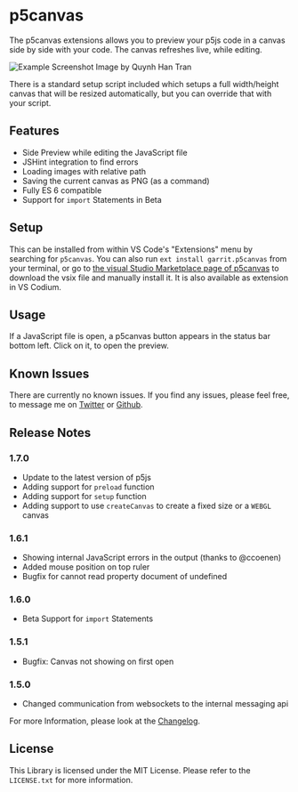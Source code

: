 # p5canvas

The p5canvas extensions allows you to preview your p5js code in a canvas side by side with your code. The canvas refreshes live, while editing.

![Example Screenshot](images/example_01.png)
Image by Quynh Han Tran

There is a standard setup script included which setups a full width/height canvas that will be resized automatically, but you can override that with your script.

## Features

- Side Preview while editing the JavaScript file
- JSHint integration to find errors
- Loading images with relative path
- Saving the current canvas as PNG (as a command)
- Fully ES 6 compatible
- Support for `import` Statements in Beta

## Setup

This can be installed from within VS Code's "Extensions" menu by searching for `p5canvas`. You can also run `ext install garrit.p5canvas` from your terminal, or go to [the visual Studio Marketplace page of p5canvas](https://marketplace.visualstudio.com/items?itemName=garrit.p5canvas) to download the vsix file and manually install it. It is also available as extension in VS Codium.

## Usage

If a JavaScript file is open, a p5canvas button appears in the status bar bottom left. Click on it, to open the preview.

## Known Issues

There are currently no known issues. If you find any issues, please feel free, to message me on [Twitter](https://twitter.com/pixelkind) or [Github](https://github.com/pixelkind/p5canvas).

## Release Notes

### 1.7.0

- Update to the latest version of p5js
- Adding support for `preload` function
- Adding support for `setup` function
- Adding support to use `createCanvas` to create a fixed size or a `WEBGL` canvas

### 1.6.1

- Showing internal JavaScript errors in the output (thanks to @ccoenen)
- Added mouse position on top ruler
- Bugfix for cannot read property document of undefined

### 1.6.0

- Beta Support for `import` Statements

### 1.5.1

- Bugfix: Canvas not showing on first open

### 1.5.0

- Changed communication from websockets to the internal messaging api

For more Information, please look at the [Changelog](CHANGELOG.md).

## License

This Library is licensed under the MIT License. Please refer to the `LICENSE.txt` for more information.
